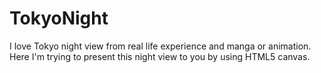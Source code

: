 # TokyoNight
I love Tokyo night view from real life experience and manga or animation. Here I'm trying to present this night view to you by using HTML5 canvas.
